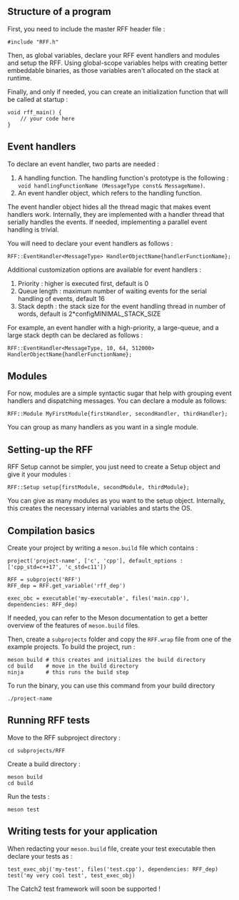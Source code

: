 ## Structure of a program

First, you need to include the master RFF header file :
```
#include "RFF.h"
``` 

Then, as global variables, declare your RFF event handlers and modules and setup the RFF. 
Using global-scope variables helps with creating better embeddable binaries, as those variables aren't allocated on the stack at runtime.

Finally, and only if needed, you can create an initialization function that will be called at startup :
```
void rff_main() {
    // your code here 
}
```

## Event handlers

To declare an event handler, two parts are needed :

1) A handling function. The handling function's prototype is the following : `void handlingFunctionName (MessageType const& MessageName)`.
2) An event handler object, which refers to the handling function.

The event handler object hides all the thread magic that makes event handlers work. Internally, they are implemented with a handler thread that serially handles the events. If needed, implementing a parallel event handling is trivial.

You will need to declare your event handlers as follows :
```
RFF::EventHandler<MessageType> HandlerObjectName{handlerFunctionName};
```

Additional customization options are available for event handlers :

1) Priority : higher is executed first, default is 0
2) Queue length : maximum number of waiting events for the serial handling of events, default 16
3) Stack depth : the stack size for the event handling thread in number of words, default is 2*configMINIMAL_STACK_SIZE

For example, an event handler with a high-priority, a large-queue, and a large stack depth can be declared as follows :
```
RFF::EventHandler<MessageType, 10, 64, 512000> HandlerObjectName{handlerFunctionName};
```



## Modules

For now, modules are a simple syntactic sugar that help with grouping event handlers and dispatching messages. You can declare a module as follows:
``` 
RFF::Module MyFirstModule{firstHandler, secondHandler, thirdHandler};
```

You can group as many handlers as you want in a single module.

## Setting-up the RFF

RFF Setup cannot be simpler, you just need to create a Setup object and give it your modules :

```
RFF::Setup setup{firstModule, secondModule, thirdModule};
```

You can give as many modules as you want to the setup object. Internally, this creates the necessary internal variables and starts the OS.



## Compilation basics

Create your project by writing a `meson.build` file which contains :
``` 
project('project-name', ['c', 'cpp'], default_options : ['cpp_std=c++17', 'c_std=c11'])

RFF = subproject('RFF')
RFF_dep = RFF.get_variable('rff_dep')

exec_obc = executable('my-executable', files('main.cpp'), dependencies: RFF_dep)
``` 
If needed, you can refer to the Meson documentation to get a better overview of the features of `meson.build` files.

Then, create a `subprojects` folder and copy the `RFF.wrap` file from one of the example projects. 
To build the project, run :
``` 
meson build # this creates and initializes the build directory
cd build    # move in the build directory
ninja       # this runs the build step
```

To run the binary, you can use this command from your build directory
```
./project-name
```

## Running RFF tests

Move to the RFF subproject directory :
```
cd subprojects/RFF
```
Create a build directory :
```
meson build
cd build
```
Run the tests :

``` 
meson test
```

## Writing tests for your application

When redacting your `meson.build` file, create your test executable then declare your tests as :
```
test_exec_obj('my-test', files('test.cpp'), dependencies: RFF_dep)
test('my very cool test', test_exec_obj)
```

The Catch2 test framework will soon be supported !